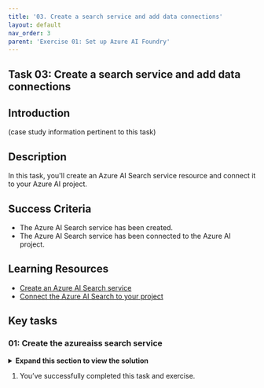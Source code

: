```yaml
---
title: '03. Create a search service and add data connections'
layout: default
nav_order: 3
parent: 'Exercise 01: Set up Azure AI Foundry'
---
```


## Task 03: Create a search service and add data connections

## Introduction

(case study information pertinent to this task)

## Description

In this task, you'll create an Azure AI Search service resource and connect it to your Azure AI project.

## Success Criteria

- The Azure AI Search service has been created.
- The Azure AI Search service has been connected to the Azure AI project.

## Learning Resources

- [Create an Azure AI Search service](https://learn.microsoft.com/en-us/azure/ai-studio/tutorials/copilot-sdk-create-resources?tabs=windows#create-helper-script)
- [Connect the Azure AI Search to your project](https://learn.microsoft.com/en-us/azure/ai-studio/tutorials/copilot-sdk-create-resources?tabs=windows#create-helper-script)

## Key tasks

### 01: Create the azureaiss search service

<details markdown="block">
<summary><strong>Expand this section to view the solution</strong></summary>

1. To create a search service, return to the Azure portal tab.

1. In the search bar at the top, search for **search** , then select **AI Search**.

    ![v2r1tigl.jpg](../media/v2r1tigl.jpg)

1. From the **AI Search** page, select **Create search service**.

1. On the **Create a search service** page, select your resource group and region (these may differ from the screenshot). Name the search service **azureaiss**, select **Review + create**, then select **Create**.

    ![sq9o5w3h.jpg](../media/sq9o5w3h.jpg)

1. Return to the tab with Azure AI Overview . On the right of the Overview  page, select **Open in management center**.

    ![279fty98.jpg](../media/279fty98.jpg)

1. From the **Management center**  for **project1**, under **Connected resources**, select **+ New connection**.

    ![ll51s4aw.jpg](../media/ll51s4aw.jpg)

1. On the **Add a connection to external assets** page, select **Azure AI Search**, then select **Add connection** next to the **azureaiss** service.

    ![ejir7drr.jpg](../media/ejir7drr.jpg)

</details>

1. You’ve successfully completed this task and exercise.

